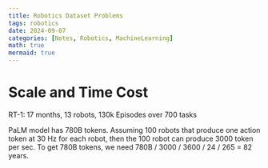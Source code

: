 ```yaml
---
title: Robotics Dataset Problems
tags: robotics
date: 2024-09-07
categories: [Notes, Robotics, MachineLearning]
math: true
mermaid: true
---
```


# Scale and Time Cost

RT-1: 17 months, 13 robots, 130k Episodes over 700 tasks

PaLM model has 780B tokens. Assuming 100 robots that produce one action token at 30 Hz for each robot, then the 100 robot can produce 3000 token per sec. To get 780B tokens, we need 780B / 3000 / 3600 / 24 / 265 = 82 years.
